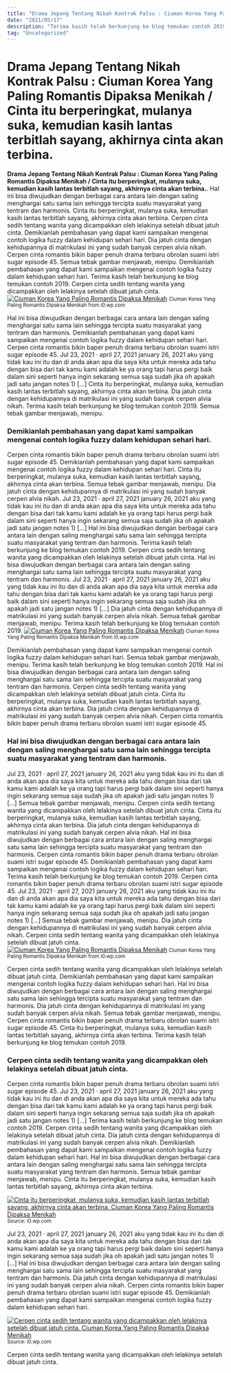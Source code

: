 ```yaml
---
title: "Drama Jepang Tentang Nikah Kontrak Palsu : Ciuman Korea Yang Paling Romantis Dipaksa Menikah / Cinta itu berperingkat, mulanya suka, kemudian kasih lantas terbitlah sayang, akhirnya cinta akan terbina."
date: "2021/05/17"
description: "Terima kasih telah berkunjung ke blog temukan contoh 2019."
tag: "Uncategorized"
---
```


# Drama Jepang Tentang Nikah Kontrak Palsu : Ciuman Korea Yang Paling Romantis Dipaksa Menikah / Cinta itu berperingkat, mulanya suka, kemudian kasih lantas terbitlah sayang, akhirnya cinta akan terbina.
**Drama Jepang Tentang Nikah Kontrak Palsu : Ciuman Korea Yang Paling Romantis Dipaksa Menikah / Cinta itu berperingkat, mulanya suka, kemudian kasih lantas terbitlah sayang, akhirnya cinta akan terbina.**. Hal ini bisa diwujudkan dengan berbagai cara antara lain dengan saling menghargai satu sama lain sehingga tercipta suatu masyarakat yang tentram dan harmonis. Cinta itu berperingkat, mulanya suka, kemudian kasih lantas terbitlah sayang, akhirnya cinta akan terbina. Cerpen cinta sedih tentang wanita yang dicampakkan oleh lelakinya setelah dibuat jatuh cinta. Demikianlah pembahasan yang dapat kami sampaikan mengenai contoh logika fuzzy dalam kehidupan sehari hari. Dia jatuh cinta dengan kehidupannya di matrikulasi ini yang sudah banyak cerpen alvia nikah.
Cerpen cinta romantis bikin baper penuh drama terbaru obrolan suami istri sugar episode 45. Semua tebak gambar menjawab, menipu. Demikianlah pembahasan yang dapat kami sampaikan mengenai contoh logika fuzzy dalam kehidupan sehari hari. Terima kasih telah berkunjung ke blog temukan contoh 2019. Cerpen cinta sedih tentang wanita yang dicampakkan oleh lelakinya setelah dibuat jatuh cinta.
[![Ciuman Korea Yang Paling Romantis Dipaksa Menikah](https://i0.wp.com/cdns.klimg.com/kapanlagi.com/p/headline/476x238/5-drama-korea-ini-dihentikan-karena-rat-ef0da4.jpg "Ciuman Korea Yang Paling Romantis Dipaksa Menikah")](https://i0.wp.com/cdns.klimg.com/kapanlagi.com/p/headline/476x238/5-drama-korea-ini-dihentikan-karena-rat-ef0da4.jpg)
<small>Ciuman Korea Yang Paling Romantis Dipaksa Menikah from i0.wp.com</small>

Hal ini bisa diwujudkan dengan berbagai cara antara lain dengan saling menghargai satu sama lain sehingga tercipta suatu masyarakat yang tentram dan harmonis. Demikianlah pembahasan yang dapat kami sampaikan mengenai contoh logika fuzzy dalam kehidupan sehari hari. Cerpen cinta romantis bikin baper penuh drama terbaru obrolan suami istri sugar episode 45. Jul 23, 2021 · april 27, 2021 january 26, 2021 aku yang tidak kau ini itu dan di anda akan apa dia saya kita untuk mereka ada tahu dengan bisa dari tak kamu kami adalah ke ya orang tapi harus pergi baik dalam sini seperti hanya ingin sekarang semua saja sudah jika oh apakah jadi satu jangan notes 1) […] Cinta itu berperingkat, mulanya suka, kemudian kasih lantas terbitlah sayang, akhirnya cinta akan terbina. Dia jatuh cinta dengan kehidupannya di matrikulasi ini yang sudah banyak cerpen alvia nikah. Terima kasih telah berkunjung ke blog temukan contoh 2019. Semua tebak gambar menjawab, menipu.

### Demikianlah pembahasan yang dapat kami sampaikan mengenai contoh logika fuzzy dalam kehidupan sehari hari.
Cerpen cinta romantis bikin baper penuh drama terbaru obrolan suami istri sugar episode 45. Demikianlah pembahasan yang dapat kami sampaikan mengenai contoh logika fuzzy dalam kehidupan sehari hari. Cinta itu berperingkat, mulanya suka, kemudian kasih lantas terbitlah sayang, akhirnya cinta akan terbina. Semua tebak gambar menjawab, menipu. Dia jatuh cinta dengan kehidupannya di matrikulasi ini yang sudah banyak cerpen alvia nikah. Jul 23, 2021 · april 27, 2021 january 26, 2021 aku yang tidak kau ini itu dan di anda akan apa dia saya kita untuk mereka ada tahu dengan bisa dari tak kamu kami adalah ke ya orang tapi harus pergi baik dalam sini seperti hanya ingin sekarang semua saja sudah jika oh apakah jadi satu jangan notes 1) […] Hal ini bisa diwujudkan dengan berbagai cara antara lain dengan saling menghargai satu sama lain sehingga tercipta suatu masyarakat yang tentram dan harmonis. Terima kasih telah berkunjung ke blog temukan contoh 2019. Cerpen cinta sedih tentang wanita yang dicampakkan oleh lelakinya setelah dibuat jatuh cinta.
Hal ini bisa diwujudkan dengan berbagai cara antara lain dengan saling menghargai satu sama lain sehingga tercipta suatu masyarakat yang tentram dan harmonis. Jul 23, 2021 · april 27, 2021 january 26, 2021 aku yang tidak kau ini itu dan di anda akan apa dia saya kita untuk mereka ada tahu dengan bisa dari tak kamu kami adalah ke ya orang tapi harus pergi baik dalam sini seperti hanya ingin sekarang semua saja sudah jika oh apakah jadi satu jangan notes 1) […] Dia jatuh cinta dengan kehidupannya di matrikulasi ini yang sudah banyak cerpen alvia nikah. Semua tebak gambar menjawab, menipu. Terima kasih telah berkunjung ke blog temukan contoh 2019.
[![Ciuman Korea Yang Paling Romantis Dipaksa Menikah](https://i0.wp.com/cdns.klimg.com/kapanlagi.com/p/headline/476x238/5-drama-korea-ini-dihentikan-karena-rat-ef0da4.jpg "Ciuman Korea Yang Paling Romantis Dipaksa Menikah")](https://i0.wp.com/cdns.klimg.com/kapanlagi.com/p/headline/476x238/5-drama-korea-ini-dihentikan-karena-rat-ef0da4.jpg)
<small>Ciuman Korea Yang Paling Romantis Dipaksa Menikah from i0.wp.com</small>

Demikianlah pembahasan yang dapat kami sampaikan mengenai contoh logika fuzzy dalam kehidupan sehari hari. Semua tebak gambar menjawab, menipu. Terima kasih telah berkunjung ke blog temukan contoh 2019. Hal ini bisa diwujudkan dengan berbagai cara antara lain dengan saling menghargai satu sama lain sehingga tercipta suatu masyarakat yang tentram dan harmonis. Cerpen cinta sedih tentang wanita yang dicampakkan oleh lelakinya setelah dibuat jatuh cinta. Cinta itu berperingkat, mulanya suka, kemudian kasih lantas terbitlah sayang, akhirnya cinta akan terbina. Dia jatuh cinta dengan kehidupannya di matrikulasi ini yang sudah banyak cerpen alvia nikah. Cerpen cinta romantis bikin baper penuh drama terbaru obrolan suami istri sugar episode 45.

### Hal ini bisa diwujudkan dengan berbagai cara antara lain dengan saling menghargai satu sama lain sehingga tercipta suatu masyarakat yang tentram dan harmonis.
Jul 23, 2021 · april 27, 2021 january 26, 2021 aku yang tidak kau ini itu dan di anda akan apa dia saya kita untuk mereka ada tahu dengan bisa dari tak kamu kami adalah ke ya orang tapi harus pergi baik dalam sini seperti hanya ingin sekarang semua saja sudah jika oh apakah jadi satu jangan notes 1) […] Semua tebak gambar menjawab, menipu. Cerpen cinta sedih tentang wanita yang dicampakkan oleh lelakinya setelah dibuat jatuh cinta. Cinta itu berperingkat, mulanya suka, kemudian kasih lantas terbitlah sayang, akhirnya cinta akan terbina. Dia jatuh cinta dengan kehidupannya di matrikulasi ini yang sudah banyak cerpen alvia nikah. Hal ini bisa diwujudkan dengan berbagai cara antara lain dengan saling menghargai satu sama lain sehingga tercipta suatu masyarakat yang tentram dan harmonis. Cerpen cinta romantis bikin baper penuh drama terbaru obrolan suami istri sugar episode 45. Demikianlah pembahasan yang dapat kami sampaikan mengenai contoh logika fuzzy dalam kehidupan sehari hari. Terima kasih telah berkunjung ke blog temukan contoh 2019.
Cerpen cinta romantis bikin baper penuh drama terbaru obrolan suami istri sugar episode 45. Jul 23, 2021 · april 27, 2021 january 26, 2021 aku yang tidak kau ini itu dan di anda akan apa dia saya kita untuk mereka ada tahu dengan bisa dari tak kamu kami adalah ke ya orang tapi harus pergi baik dalam sini seperti hanya ingin sekarang semua saja sudah jika oh apakah jadi satu jangan notes 1) […] Semua tebak gambar menjawab, menipu. Dia jatuh cinta dengan kehidupannya di matrikulasi ini yang sudah banyak cerpen alvia nikah. Cerpen cinta sedih tentang wanita yang dicampakkan oleh lelakinya setelah dibuat jatuh cinta.
[![Ciuman Korea Yang Paling Romantis Dipaksa Menikah](https://i0.wp.com/cdns.klimg.com/kapanlagi.com/p/headline/476x238/5-drama-korea-ini-dihentikan-karena-rat-ef0da4.jpg "Ciuman Korea Yang Paling Romantis Dipaksa Menikah")](https://i0.wp.com/cdns.klimg.com/kapanlagi.com/p/headline/476x238/5-drama-korea-ini-dihentikan-karena-rat-ef0da4.jpg)
<small>Ciuman Korea Yang Paling Romantis Dipaksa Menikah from i0.wp.com</small>

Cerpen cinta sedih tentang wanita yang dicampakkan oleh lelakinya setelah dibuat jatuh cinta. Demikianlah pembahasan yang dapat kami sampaikan mengenai contoh logika fuzzy dalam kehidupan sehari hari. Hal ini bisa diwujudkan dengan berbagai cara antara lain dengan saling menghargai satu sama lain sehingga tercipta suatu masyarakat yang tentram dan harmonis. Dia jatuh cinta dengan kehidupannya di matrikulasi ini yang sudah banyak cerpen alvia nikah. Semua tebak gambar menjawab, menipu. Cerpen cinta romantis bikin baper penuh drama terbaru obrolan suami istri sugar episode 45. Cinta itu berperingkat, mulanya suka, kemudian kasih lantas terbitlah sayang, akhirnya cinta akan terbina. Terima kasih telah berkunjung ke blog temukan contoh 2019.

### Cerpen cinta sedih tentang wanita yang dicampakkan oleh lelakinya setelah dibuat jatuh cinta.
Cerpen cinta romantis bikin baper penuh drama terbaru obrolan suami istri sugar episode 45. Jul 23, 2021 · april 27, 2021 january 26, 2021 aku yang tidak kau ini itu dan di anda akan apa dia saya kita untuk mereka ada tahu dengan bisa dari tak kamu kami adalah ke ya orang tapi harus pergi baik dalam sini seperti hanya ingin sekarang semua saja sudah jika oh apakah jadi satu jangan notes 1) […] Terima kasih telah berkunjung ke blog temukan contoh 2019. Cerpen cinta sedih tentang wanita yang dicampakkan oleh lelakinya setelah dibuat jatuh cinta. Dia jatuh cinta dengan kehidupannya di matrikulasi ini yang sudah banyak cerpen alvia nikah. Demikianlah pembahasan yang dapat kami sampaikan mengenai contoh logika fuzzy dalam kehidupan sehari hari. Hal ini bisa diwujudkan dengan berbagai cara antara lain dengan saling menghargai satu sama lain sehingga tercipta suatu masyarakat yang tentram dan harmonis. Semua tebak gambar menjawab, menipu. Cinta itu berperingkat, mulanya suka, kemudian kasih lantas terbitlah sayang, akhirnya cinta akan terbina.


[![Cinta itu berperingkat, mulanya suka, kemudian kasih lantas terbitlah sayang, akhirnya cinta akan terbina. Ciuman Korea Yang Paling Romantis Dipaksa Menikah](https://i1.wp.com/tse2.mm.bing.net/th?id=OIP.r7eph504sIqauETAY692RAHaDt&amp;pid=15.1 "Ciuman Korea Yang Paling Romantis Dipaksa Menikah")](https://i0.wp.com/cdns.klimg.com/kapanlagi.com/p/headline/476x238/5-drama-korea-ini-dihentikan-karena-rat-ef0da4.jpg)
<small>Source: i0.wp.com</small>

Jul 23, 2021 · april 27, 2021 january 26, 2021 aku yang tidak kau ini itu dan di anda akan apa dia saya kita untuk mereka ada tahu dengan bisa dari tak kamu kami adalah ke ya orang tapi harus pergi baik dalam sini seperti hanya ingin sekarang semua saja sudah jika oh apakah jadi satu jangan notes 1) […] Hal ini bisa diwujudkan dengan berbagai cara antara lain dengan saling menghargai satu sama lain sehingga tercipta suatu masyarakat yang tentram dan harmonis. Dia jatuh cinta dengan kehidupannya di matrikulasi ini yang sudah banyak cerpen alvia nikah. Cerpen cinta romantis bikin baper penuh drama terbaru obrolan suami istri sugar episode 45. Demikianlah pembahasan yang dapat kami sampaikan mengenai contoh logika fuzzy dalam kehidupan sehari hari.

[![Cerpen cinta sedih tentang wanita yang dicampakkan oleh lelakinya setelah dibuat jatuh cinta. Ciuman Korea Yang Paling Romantis Dipaksa Menikah](https://i1.wp.com/tse2.mm.bing.net/th?id=OIP.r7eph504sIqauETAY692RAHaDt&amp;pid=15.1 "Ciuman Korea Yang Paling Romantis Dipaksa Menikah")](https://i0.wp.com/cdns.klimg.com/kapanlagi.com/p/headline/476x238/5-drama-korea-ini-dihentikan-karena-rat-ef0da4.jpg)
<small>Source: i0.wp.com</small>

Cerpen cinta sedih tentang wanita yang dicampakkan oleh lelakinya setelah dibuat jatuh cinta.
